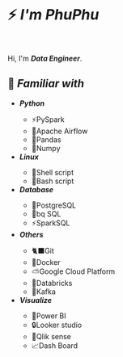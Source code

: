 <h1>⚡️ <i>I'm PhuPhu</i></h1>

<br>
<p>
  Hi, I'm <strong><i>Data Engineer</i></strong>.
</p>

<h2>📑 <i>Familiar with</i></h2>
<ul>
  <!-- <li><strong><i>Golang</i></strong></li>
  <ul>
    <li>⚡Go Fiber</li>
    <li>⚡Echo</li> -->
  <!-- </ul>
  <li><strong><i>C++</i></strong></li>
  <ul>
    <li>🎿Data Structure & Algorithm</li>
  </ul> -->
  <li><strong><i>Python</i></strong></li>
  <ul>
    <li>⚡PySpark</li>
    <li>🚁Apache Airflow</li>
    <li>🐼Pandas</li>
    <li>🤖Numpy</li>
  </ul>
  <!-- <li><strong><i>Scala</i></strong></li>
  <ul>
    <li>⛰️Akka HTTP</li>
  </ul> -->
  <li><strong><i>Linux</i></strong></li>
  <ul>
    <li>🐚Shell script</li>
    <li>🦇Bash script</li>
  </ul>
  <li><strong><i>Database</i></strong></li>
  <ul>
    <li>🐘PostgreSQL</li>
    <li>🍖bq SQL</li>
    <li>⚡SparkSQL</li>
<!--     <li>🍃MongoDb</li> -->
  </ul>
  <li><strong><i>Others</i></strong></li>
  <ul>
    <li>🐈‍⬛Git</li>
    <li>🐳Docker</li>
    <li>⛅Google Cloud Platform</li>
    <li>📕Databricks</li>
    <li>📩Kafka</li>
  </ul>
  <li><strong><i>Visualize</i></strong></li>
  <ul>
    <li>💪Power BI</li>
    <li>🔒Looker studio</li>
    <li>🐸Qlik sense</li>
    <li>📈Dash Board</li>
  </ul>
</ul>
